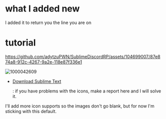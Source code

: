 # what I added new
I added it to return you the line you are on

# tutorial


https://github.com/adytzuPWN/SublimeDiscordRP/assets/104699007/87e874a8-912c-4267-9a2e-118e87f336e1

![1000042609](https://github.com/adytzuPWN/SublimeDiscordRP/assets/104699007/b2783b55-9011-4512-b132-f28ca0844c7c)


- [Download Sublime Text](https://www.sublimetext.com/download)


  : if you have problems with the icons, make a report here and I will solve it.

I'll add more icon supports so the images don't go blank, but for now I'm sticking with this default.
